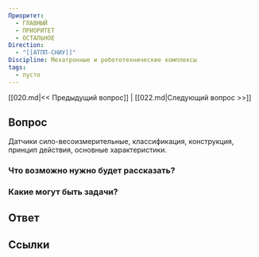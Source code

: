 ```yaml
---
Приоритет:
  - ГЛАВНЫЙ
  - ПРИОРИТЕТ
  - ОСТАЛЬНОЕ
Direction:
  - "[[АТПП-СНИУ]]" 
Discipline: Мехатронные и робототехнические комплексы 
tags:
  - пусто
---
```

[[020.md|<< Предыдущий вопрос]] | [[022.md|Следующий вопрос >>]]
## Вопрос

Датчики сило-весоизмерительные, классификация, конструкция, принцип действия, основные характеристики.

### Что возможно нужно будет рассказать?

### Какие могут быть задачи?

## Ответ

## Ссылки
